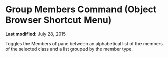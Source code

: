 
# Group Members Command (Object Browser Shortcut Menu)

 **Last modified:** July 28, 2015

Toggles the Members of pane between an alphabetical list of the members of the selected class and a list grouped by the member type.
